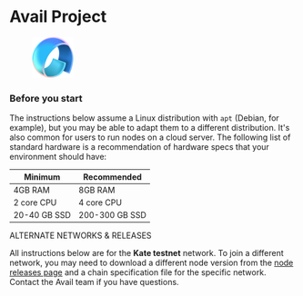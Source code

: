 # Avail Project

<figure><img src="../../.gitbook/assets/project8.png" alt="" width="72"><figcaption></figcaption></figure>

### Before you start[​](https://availproject.github.io/join-the-network/run-avail/full-node-setup#before-you-start) <a href="#before-you-start" id="before-you-start"></a>

The instructions below assume a Linux distribution with `apt` (Debian, for example), but you may be able to adapt them to a different distribution. It's also common for users to run nodes on a cloud server. The following list of standard hardware is a recommendation of hardware specs that your environment should have:

| Minimum      | Recommended    |
| ------------ | -------------- |
| 4GB RAM      | 8GB RAM        |
| 2 core CPU   | 4 core CPU     |
| 20-40 GB SSD | 200-300 GB SSD |

ALTERNATE NETWORKS & RELEASES

All instructions below are for the **Kate testnet** network. To join a different network, you may need to download a different node version from the [node releases page](https://github.com/availproject/avail/releases) and a chain specification file for the specific network. Contact the Avail team if you have questions.
